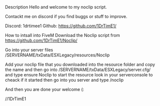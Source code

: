 Description
Hello and welcome to my noclip script.

Contackt me on discord if you find buggs or stuff to improve.

Discord: 1drtimee1
Github: https://github.com/1DrTimE1/

How to intsall into FiveM
Download the Noclip script from https://github.com/1DrTimE1/Noclip/

Go into your server files
/SERVERNAME/txData/ESXLegacy/resources/Noclip

Add your noclip file that you downloaded into the resource folder and copy the name
and then go into /SERVERNAME/txData/ESXLegacy/server.cfg/ and type ensure Noclip
to start the resource look in your serverconsole to cheack if it started then go
into you server and type /noclip

And then you are done your welcome (:

//1DrTimE1

